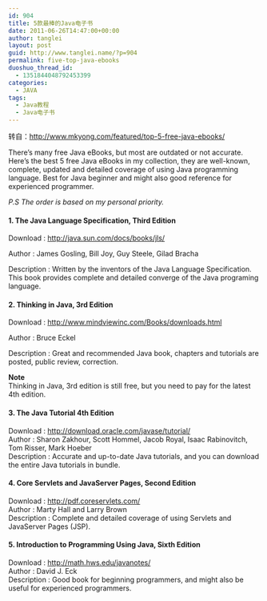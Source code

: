 ```yaml
---
id: 904
title: 5款最棒的Java电子书
date: 2011-06-26T14:47:00+00:00
author: tanglei
layout: post
guid: http://www.tanglei.name/?p=904
permalink: five-top-java-ebooks
duoshuo_thread_id:
  - 1351844048792453399
categories:
  - JAVA
tags:
  - Java教程
  - Java电子书
---
```

转自：<http://www.mkyong.com/featured/top-5-free-java-ebooks/>

There’s many free Java eBooks, but most are outdated or not accurate. Here’s the best 5 free Java eBooks in my collection, they are well-known, complete, updated and detailed coverage of using Java programming language. Best for Java beginner and might also good reference for experienced programmer.

_P.S The order is based on my personal priority._

#### 1. The Java Language Specification, Third Edition

Download : <a href="http://java.sun.com/docs/books/jls/" target="_blank">http://java.sun.com/docs/books/jls/</a>
  
Author : James Gosling, Bill Joy, Guy Steele, Gilad Bracha
  
Description : Written by the inventors of the Java Language Specification. This book provides complete and detailed converge of the Java programing language.

#### 2. Thinking in Java, 3rd Edition

Download : <a href="http://www.mindviewinc.com/Books/downloads.html" target="_blank">http://www.mindviewinc.com/Books/downloads.html</a>
  
Author : Bruce Eckel
  
Description : Great and recommended Java book, chapters and tutorials are posted, public review, correction.

<div>
  <strong>Note</strong><br /> Thinking in Java, 3rd edition is still free, but you need to pay for the latest 4th edition.
</div>

<div>
  <h4>
    3. The Java Tutorial 4th Edition
  </h4>
</div>

<div>
  Download : <a href="http://download.oracle.com/javase/tutorial/" target="_blank">http://download.oracle.com/javase/tutorial/</a><br /> Author : Sharon Zakhour, Scott Hommel, Jacob Royal, Isaac Rabinovitch, Tom Risser, Mark Hoeber<br /> Description : Accurate and up-to-date Java tutorials, and you can download the entire Java tutorials in bundle.
</div>

<div>
  <h4>
    4. Core Servlets and JavaServer Pages, Second Edition
  </h4>
</div>

<div>
  Download : <a href="http://pdf.coreservlets.com/" target="_blank">http://pdf.coreservlets.com/</a><br /> Author : Marty Hall and Larry Brown<br /> Description : Complete and detailed coverage of using Servlets and JavaServer Pages (JSP).
</div>

<div>
  <h4>
    5. Introduction to Programming Using Java, Sixth Edition
  </h4>
  
  <p>
    Download : <a href="http://math.hws.edu/javanotes/" target="_blank">http://math.hws.edu/javanotes/</a><br /> Author : David J. Eck<br /> Description : Good book for beginning programmers, and might also be useful for experienced programmers.
  </p>
</div>
